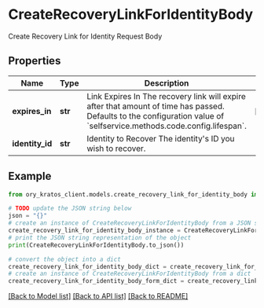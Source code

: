 # CreateRecoveryLinkForIdentityBody

Create Recovery Link for Identity Request Body

## Properties

Name | Type | Description | Notes
------------ | ------------- | ------------- | -------------
**expires_in** | **str** | Link Expires In  The recovery link will expire after that amount of time has passed. Defaults to the configuration value of &#x60;selfservice.methods.code.config.lifespan&#x60;. | [optional] 
**identity_id** | **str** | Identity to Recover  The identity&#39;s ID you wish to recover. | 

## Example

```python
from ory_kratos_client.models.create_recovery_link_for_identity_body import CreateRecoveryLinkForIdentityBody

# TODO update the JSON string below
json = "{}"
# create an instance of CreateRecoveryLinkForIdentityBody from a JSON string
create_recovery_link_for_identity_body_instance = CreateRecoveryLinkForIdentityBody.from_json(json)
# print the JSON string representation of the object
print(CreateRecoveryLinkForIdentityBody.to_json())

# convert the object into a dict
create_recovery_link_for_identity_body_dict = create_recovery_link_for_identity_body_instance.to_dict()
# create an instance of CreateRecoveryLinkForIdentityBody from a dict
create_recovery_link_for_identity_body_form_dict = create_recovery_link_for_identity_body.from_dict(create_recovery_link_for_identity_body_dict)
```
[[Back to Model list]](../README.md#documentation-for-models) [[Back to API list]](../README.md#documentation-for-api-endpoints) [[Back to README]](../README.md)


